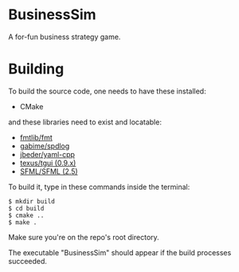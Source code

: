 # BusinessSim
A for-fun business strategy game.

# Building
To build the source code, one needs to have these installed:
 - CMake

and these libraries need to exist and locatable:
 - [fmtlib/fmt](https://github.com/fmtlib/fmt)
 - [gabime/spdlog](https://github.com/gabime/spdlog)
 - [jbeder/yaml-cpp](https://github.com/jbeder/yaml-cpp)
 - [texus/tgui (0.9.x)](https://github.com/texus/tgui)
 - [SFML/SFML (2.5)](https://github.com/SFML/SFML/)

To build it, type in these commands inside the terminal:
```
$ mkdir build
$ cd build
$ cmake ..
$ make .
```
Make sure you're on the repo's root directory.

The executable "BusinessSim" should appear if the build processes succeeded.
